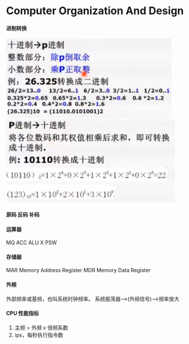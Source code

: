 # Computer Organization And Design
#### 进制转换

![](../../images/cod/10_p.png)
![](../../images/cod/p_10.png)

#### 原码 反码 补码

#### 运算器

MQ
ACC
ALU
X
PSW

#### 存储器
MAR Memory Address Register
MDR Memory Data Register

#### 外频

外部频率或基频，也叫系统时钟频率。
系统振荡器——>(外频信号)——>频率放大

#### CPU 性能指标

1. 主频 = 外频 x 倍频系数
2. ips，每秒执行指令数
